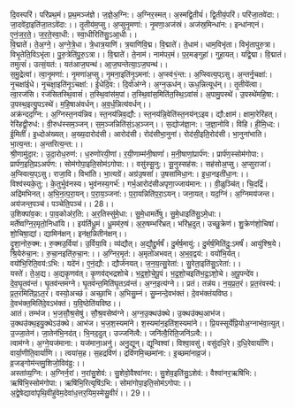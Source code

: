 

  
दि॒वस्परि॑। परि॑प्रथ॒मं। प्र॒थ॒मञ्ज॑ज्ञे। ज॒ज्ञे॒अ॒ग्नि:। अ॒ग्निर॒स्मत्। अ॒स्मद्वि॒तीयं॑। द्वि॒तीयं॒परि॑। परि॑जा॒तवे॑दा:। जा॒दवे॑दा॒इति॑जा॒तऽवे॑दा:।। तृ॒तीय॑म॒प्सु। अ॒प्सुनृ॒मणा॑:। नृ॒मणा॒अज॑स्रं। अज॑स्र॒मिन्धा॑न:। इन्धा॑नएनं। ए॒नं॒ज॒र॒ते॒। ज॒र॒ते॒स्वा॒धी:। स्वा॒धीरिति॑सु॒ऽआ॒धीः।।  
वि॒द्माते॑। ते॒अ॒ग्ने॒। अ॒ग्ने॒त्रे॒धा। त्रे॒धात्र॒याणि॑। त्र॒याणि॑वि॒द्म। वि॒द्माते॑। ते॒धाम॑। धाम॒विभृ॑ता। विभृ॑तापुरु॒त्रा। विभृ॒तेति॒विऽभृ॑ता। पु॒रु॒त्रेति॑पु॒रु॒ऽत्रा।। वि॒द्माते॑। ते॒नाम॑। नाम॑पर॒मं। प॒र॒मङ्गुहा॑। गुहा॒यत्। यद्वि॒द्मा। वि॒द्मातं। तमुत्सं॑। उत्सं॒यत॑:। यत॑आज॒घन्थ॑। आ॒ज॒घन्तेत्या॒ऽज॒घन्थ॑।।  
स॒मु॒द्रेत्वा॑। त्वा॒नृ॒मणा॑:। नृ॒मणा॑अ॒प्सु। नृ॒मना॒इति॑नृ॒ऽमना॑:। अ॒प्स्व॑१॒॑न्त:। अ॒प्स्वित्य॒प्ऽसु। अ॒न्तर्नृ॒चक्षा॑:। नृ॒चक्षा॑ईधे। नृ॒चक्षा॒इति॑नृ॒ऽचक्षा॑:। ई॒धेदि॒व:। दि॒वोअ॑ग्ने। अ॒ग्न॒ऊध॑न्। ऊध॒न्नित्यूध॑न्।। तृ॒तीये॑त्वा। त्वा॒रज॑सि। रज॑सितस्थि॒वासं॑। त॒स्थि॒वांस॑म॒पां। त॒स्थि॒वांस॒मिति॑त॒स्थि॒ऽवांसं॑। अ॒पामु॒पस्थे॑। उ॒पस्थे॑महि॒षा:। उ॒पस्थ॒इत्यु॒पऽस्थे॑। म॒हि॒षाअ॑वर्धन्। अ॒व॒र्ध॒न्नित्य॑वर्धन्।।  
अक्र॑न्दद॒ग्नि:। अ॒ग्निस्त॒नय॑न्निव। स्त॒नय॑न्निव॒द्यौ:। स्त॒नय॑न्नि॒वेति॑स्त॒नय॑न्ऽइव। द्यौ:क्षाम॑। क्षामा॒रेरि॑हत्। रेरि॑हद्वी॒रुध॑:। वी॒रुध॑स्सम॒ञ्जन्। स॒म॒ञ्जन्निति॑सं॒ऽअ॒ञ्जन्।। स॒द्योज॑ज्ञा॒न:। ज॒ज्ञा॒नोवि। विहि। ही॒मि॒ध्द:। ई॒मितीं॑। इ॒ध्दोअ॑ख्यत्। अ॒ख्य॒दारोद॑सी। आरोद॑सी। रोद॑सीभा॒नुना॑। रोद॑सी॒इति॒रोद॑सी। भा॒नुना॑भाति। भा॒त्य॒न्त:। अ॒न्तरित्य॒न्त:।।  
श्री॒णामु॑दा॒र:। उ॒दा॒रोध॒रुण॑:। ध॒रुणो॑रयी॒णां। र॒यी॒णाम्म॑नी॒षाणां॑। म॒नी॒षाणां॒प्रार्प॑ण:। प्रार्प॑ण॒स्सोम॑गोपा:। प्रार्प॑ण॒इति॒प्रऽअर्प॑ण:। सोम॑गोपा॒इति॒सोम॑ऽगोपा:।। वसु॑स्सू॒नु:। सू॒नुस्सह॑स:। सह॑सोअ॒प्सु। अ॒प्सुराजा॑। अ॒प्स्वित्य॒प्ऽसु। राजा॒वि। विभा॑ति। भा॒त्यग्रे॑। अग्र॑उ॒षसां॑। उ॒षसा॑मिधा॒न:। इ॒धा॒नइती॑धा॒न:।।  
विश्व॑स्यके॒तु:। के॒तुर्भुव॑नस्य। भुव॑नस्य॒गर्भ॑:। गर्भ॒आरोद॑सीअपृणा॒ज्जाय॑मान:।। वी॒ळुञ्चि॑त्। चि॒दद्रिं॑। अद्रि॑मभिनत्। अ॒भि॒न॒त्प॒रा॒यन्। प॒रा॒य॒ञ्जना॑:। प॒रा॒यन्निति॑प॒रा॒ऽयन्। जना॒यत्। यद॒ग्निं। अ॒ग्निमय॑जन्त। अय॑जन्त॒पञ्च॑। पञ्चेति॒पञ्च॑।। 28।।  
उ॒शिक्पा॑व॒क:। पा॒व॒कोअ॑र॒ति:। अ॒र॒तिस्सु॑मे॒धा:। सु॒मे॒धामर्ते॑षु। सु॒मे॒धाइति॑सु॒ऽमे॒धा:। मर्ते॑ष्वग्नि॒र॒मृतो॒निधा॑यि।। इय॑र्तिधू॒मं। धू॒मम॑रु॒षं। अ॒रु॒षम्भरि॑भ्रत्। भरि॑भ्र॒दुत्। उच्छु॒क्रेण॑। शु॒क्रेण॑शो॒चिषा॑। शो॒चिषा॒द्यां। द्यामिन॑क्षन्। इन॑क्ष॒न्नितीन॑क्षन्।।  
दृ॒शा॒नोरु॒क्म:। रु॒क्मउ॒र्विया॑। उ॒र्विया॒वि। व्य॑द्यौत्। अ॒द्यौ॒द्दु॒र्मर्षं॑। दु॒र्मर्ष॒मायु॑:। दु॒र्मर्ष॒मिति॑दु॒:ऽमर्षं॑। आयु॑श्श्रि॒ये। श्रि॒येरु॑चा॒न:। रु॒चा॒नइति॑रु॒चा॒न:।। अ॒ग्निर॒मृत॑:। अ॒मृतो॑अभवत्। अ॒भ॒व॒द्वय॑:। वयो॑भि॒र्यत्। वयो॑भि॒रिति॒वय॑:ऽभि:। यदे॑नं। ए॒नं॒द्यौ:। द्यौर्ज॑नयत्। ज॒न॒य॒त्सु॒रेता॑:। सु॒रेता॒इति॑सु॒ऽरेता॑:।।  
यस्ते॑। ते॒अ॒द्य। अ॒द्यकृ॒णव॑त्। कृ॒णव॑द्भद्रशोचे। भ॒द्र॒शो॒चे॒पू॒पं। भ॒द्र॒शो॒चइति॑भ॒द्र॒ऽशो॒चे। अ॒पू॒पन्दे॑व। दे॒व॒घृ॒तव॑न्तं। घृ॒तव॑न्तमग्ने। घृ॒तव॑न्त॒मिति॑घृ॒तऽव॑न्तं। अ॒ग्न॒इत्य॑ग्ने।। प्रतं। तन्न॑य। न॒य॒प्र॒त॒रं। प्र॒त॒रंवस्य॑:। प्र॒त॒रमिति॑प्र॒ऽत॒रं। वस्यो॒अच्छ॑। अच्छा॒भि। अ॒भिसु॒म्नं। सु॒म्नन्दे॒वभ॑क्तं। दे॒वभ॑क्तंयविष्ठ। दे॒वभ॑क्त॒मिति॑दे॒वऽभ॑क्तं। य॒वि॒ष्ठेति॑यविष्ठ।।  
आतं। तम्भ॑ज। भ॒ज॒सौ॒श्र॒सेषु॑। सौ॒श्र॒वसेष्व॑ग्ने। अ॒ग्न॒उ॒क्थउ॑क्थे। उ॒क्थउ॑क्थ॒आभ॑ज। उ॒क्थउ॑क्थ॒इयु॒क्थेऽउ॑क्थे। आभ॑ज। भ॒ज॒श॒स्यमा॑ने। श॒स्यमा॑न॒इति॑श॒स्यमा॑ने।। प्रि॒यस्सूर्ये॑प्रि॒योअ॒ग्नाभ॑वा॒त्युत्। उ॒ज्जा॒तेन॑। जा॒तेन॑भि॒नद॑त्। भि॒नद॒दुत्। उज्जनि॑त्वै:। जनि॑त्वै॒रिति॒जनि॑ऽत्वै:।।  
त्वाम॑ग्ने। अ॒ग्ने॒यज॑माना:। यज॑माना॒अनु॑। अनु॒द्यून्। द्यून्विश्वा॑। विश्वा॒वसु॑। वसु॑दधि॒रे। द॒धि॒रेवार्या॑णि। वार्या॒णीति॒वार्या॑णि।। त्वया॑स॒ह। स॒हद्रवि॑णं। द्रवि॑णमि॒च्छमा॑ना:। इ॒च्छमा॑नाव्र॒जं। व्र॒जङ्गोम॑न्तमु॒शिजो॒विव॑व्रु:।।  
अस्ता॑व्य॒ग्नि:। अ॒ग्निर्न॒रां। न॒रांसु॒शेव॑:। सु॒शेवो॒वैश्वा॑नर:। सु॒शेव॒इति॑सु॒ऽशेव॑:। वैश्वा॑नर॒ऋषि॑भि:। ऋषि॑भि॒स्सोम॑गोपा:। ऋषि॑भि॒रित्यृषि॑ऽभि:। सोमा॑गोपा॒इति॒सोम॑ऽगोपा:।। अ॒द्वे॒षेद्यावा॑पृथि॒वीहु॑वेम॒देवा॑ध॒त्तर॒यिम॒स्मेसु॒वीरं॑।। 29।।  
